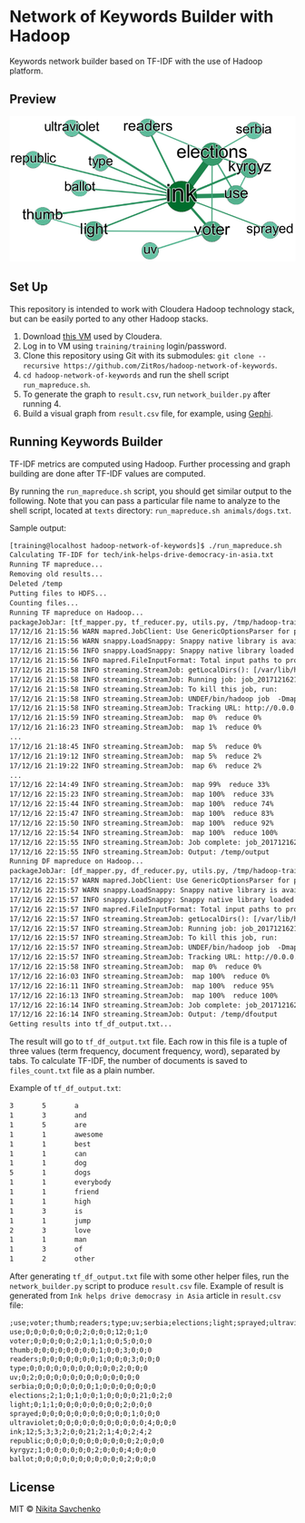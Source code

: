 # Network of Keywords Builder with Hadoop

Keywords network builder based on TF-IDF with the use of Hadoop platform.

Preview
-------

<p align="center">
  <img src="https://raw.githubusercontent.com/ZitRos/hadoop-network-of-keywords/master/result-graph.png">
</p>

Set Up
------

This repository is intended to work with Cloudera Hadoop technology stack,
but can be easily ported to any other Hadoop stacks.

1. Download [this VM](http://content.udacity-data.com/courses/ud617/Cloudera-Udacity-Training-VM-4.1.1.c.zip) used by Cloudera.
2. Log in to VM using `training/training` login/password.
3. Clone this repository using Git with its submodules: `git clone --recursive https://github.com/ZitRos/hadoop-network-of-keywords`.
4. `cd hadoop-network-of-keywords` and run the shell script `run_mapreduce.sh`.
5. To generate the graph to `result.csv`, run `network_builder.py` after running 4.
6. Build a visual graph from `result.csv` file, for example, using [Gephi](https://gephi.org).

Running Keywords Builder
------------------------

TF-IDF metrics are computed using Hadoop. Further processing and graph building
are done after TF-IDF values are computed.

By running the `run_mapreduce.sh` script, you should get similar output to the
following. Note that you can pass a particular file name to analyze to the shell
script, located at `texts` directory: `run_mapreduce.sh animals/dogs.txt`.

Sample output:

```txt
[training@localhost hadoop-network-of-keywords]$ ./run_mapreduce.sh 
Calculating TF-IDF for tech/ink-helps-drive-democracy-in-asia.txt
Running TF mapreduce...
Removing old results...
Deleted /temp
Putting files to HDFS...
Counting files...
Running TF mapreduce on Hadoop...
packageJobJar: [tf_mapper.py, tf_reducer.py, utils.py, /tmp/hadoop-training/hadoop-unjar7892492009998614173/] [] /tmp/streamjob4399530855769057884.jar tmpDir=null
17/12/16 21:15:56 WARN mapred.JobClient: Use GenericOptionsParser for parsing the arguments. Applications should implement Tool for the same.
17/12/16 21:15:56 WARN snappy.LoadSnappy: Snappy native library is available
17/12/16 21:15:56 INFO snappy.LoadSnappy: Snappy native library loaded
17/12/16 21:15:56 INFO mapred.FileInputFormat: Total input paths to process : 2095
17/12/16 21:15:58 INFO streaming.StreamJob: getLocalDirs(): [/var/lib/hadoop-hdfs/cache/training/mapred/local]
17/12/16 21:15:58 INFO streaming.StreamJob: Running job: job_201712162108_0001
17/12/16 21:15:58 INFO streaming.StreamJob: To kill this job, run:
17/12/16 21:15:58 INFO streaming.StreamJob: UNDEF/bin/hadoop job  -Dmapred.job.tracker=0.0.0.0:8021 -kill job_201712162108_0001
17/12/16 21:15:58 INFO streaming.StreamJob: Tracking URL: http://0.0.0.0:50030/jobdetails.jsp?jobid=job_201712162108_0001
17/12/16 21:15:59 INFO streaming.StreamJob:  map 0%  reduce 0%
17/12/16 21:16:23 INFO streaming.StreamJob:  map 1%  reduce 0%
...
17/12/16 21:18:45 INFO streaming.StreamJob:  map 5%  reduce 0%
17/12/16 21:19:12 INFO streaming.StreamJob:  map 5%  reduce 2%
17/12/16 21:19:22 INFO streaming.StreamJob:  map 6%  reduce 2%
...
17/12/16 22:14:49 INFO streaming.StreamJob:  map 99%  reduce 33%
17/12/16 22:15:23 INFO streaming.StreamJob:  map 100%  reduce 33%
17/12/16 22:15:44 INFO streaming.StreamJob:  map 100%  reduce 74%
17/12/16 22:15:47 INFO streaming.StreamJob:  map 100%  reduce 83%
17/12/16 22:15:50 INFO streaming.StreamJob:  map 100%  reduce 92%
17/12/16 22:15:54 INFO streaming.StreamJob:  map 100%  reduce 100%
17/12/16 22:15:55 INFO streaming.StreamJob: Job complete: job_201712162108_0001
17/12/16 22:15:55 INFO streaming.StreamJob: Output: /temp/output
Running DF mapreduce on Hadoop...
packageJobJar: [df_mapper.py, df_reducer.py, utils.py, /tmp/hadoop-training/hadoop-unjar8254911625928607214/] [] /tmp/streamjob64323986015252274.jar tmpDir=null
17/12/16 22:15:57 WARN mapred.JobClient: Use GenericOptionsParser for parsing the arguments. Applications should implement Tool for the same.
17/12/16 22:15:57 WARN snappy.LoadSnappy: Snappy native library is available
17/12/16 22:15:57 INFO snappy.LoadSnappy: Snappy native library loaded
17/12/16 22:15:57 INFO mapred.FileInputFormat: Total input paths to process : 1
17/12/16 22:15:57 INFO streaming.StreamJob: getLocalDirs(): [/var/lib/hadoop-hdfs/cache/training/mapred/local]
17/12/16 22:15:57 INFO streaming.StreamJob: Running job: job_201712162108_0002
17/12/16 22:15:57 INFO streaming.StreamJob: To kill this job, run:
17/12/16 22:15:57 INFO streaming.StreamJob: UNDEF/bin/hadoop job  -Dmapred.job.tracker=0.0.0.0:8021 -kill job_201712162108_0002
17/12/16 22:15:57 INFO streaming.StreamJob: Tracking URL: http://0.0.0.0:50030/jobdetails.jsp?jobid=job_201712162108_0002
17/12/16 22:15:58 INFO streaming.StreamJob:  map 0%  reduce 0%
17/12/16 22:16:03 INFO streaming.StreamJob:  map 100%  reduce 0%
17/12/16 22:16:11 INFO streaming.StreamJob:  map 100%  reduce 95%
17/12/16 22:16:13 INFO streaming.StreamJob:  map 100%  reduce 100%
17/12/16 22:16:14 INFO streaming.StreamJob: Job complete: job_201712162108_0002
17/12/16 22:16:14 INFO streaming.StreamJob: Output: /temp/dfoutput
Getting results into tf_df_output.txt...
```

The result will go to `tf_df_output.txt` file. Each row in this file is a tuple of
three values (term frequency, document frequency, word), separated by tabs. To
calculate TF-IDF, the number of documents is saved to `files_count.txt` file as a
plain number.

Example of `tf_df_output.txt`:

```txt
3       5       a
1       3       and
1       5       are
1       1       awesome
1       1       best
1       1       can
1       1       dog
5       1       dogs
1       1       everybody
1       1       friend
1       1       high
1       3       is
1       1       jump
2       3       love
1       1       man
1       3       of
1       2       other
```

After generating `tf_df_output.txt` file with some other helper files, run the `network_builder.py` 
script to produce `result.csv` file. Example of result is generated from
`Ink helps drive democrasy in Asia` article in `result.csv` file:

```text
;use;voter;thumb;readers;type;uv;serbia;elections;light;sprayed;ultraviolet;ink;republic;kyrgyz;ballot
use;0;0;0;0;0;0;0;2;0;0;0;12;0;1;0
voter;0;0;0;0;0;2;0;1;1;0;0;5;0;0;0
thumb;0;0;0;0;0;0;0;0;1;0;0;3;0;0;0
readers;0;0;0;0;0;0;0;1;0;0;0;3;0;0;0
type;0;0;0;0;0;0;0;0;0;0;0;2;0;0;0
uv;0;2;0;0;0;0;0;0;0;0;0;0;0;0;0
serbia;0;0;0;0;0;0;0;1;0;0;0;0;0;0;0
elections;2;1;0;1;0;0;1;0;0;0;0;21;0;2;0
light;0;1;1;0;0;0;0;0;0;0;0;2;0;0;0
sprayed;0;0;0;0;0;0;0;0;0;0;0;1;0;0;0
ultraviolet;0;0;0;0;0;0;0;0;0;0;0;4;0;0;0
ink;12;5;3;3;2;0;0;21;2;1;4;0;2;4;2
republic;0;0;0;0;0;0;0;0;0;0;0;2;0;0;0
kyrgyz;1;0;0;0;0;0;0;2;0;0;0;4;0;0;0
ballot;0;0;0;0;0;0;0;0;0;0;0;2;0;0;0
```

License
-------

MIT © [Nikita Savchenko](https://nikita.tk)

